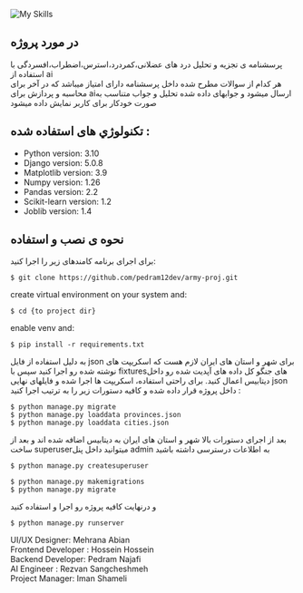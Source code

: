 ![My Skills](https://skillicons.dev/icons?i=py,django,ai,sklearn,git,sqlite,js,html,jquery,css)


## در مورد پروژه 
پرسشنامه ی تجزیه و تحلیل درد های عضلانی،کمردرد،استرس،اضطراب،افسردگی با استفاده از ai   <br />
هر کدام از سوالات مطرح شده داخل پرسشنامه دارای امتیاز میباشد که در آخر برای محاسبه و پردازش برای aiارسال میشود و جوابهای داده شده تحلیل و جواب متناسب به صورت خودکار برای کاربر نمایش داده میشود 
	
## تکنولوژي های استفاده شده : 

* Python version: 3.10
* Django version: 5.0.8
* Matplotlib version: 3.9
* Numpy version: 1.26
* Pandas version: 2.2
* Scikit-learn version: 1.2
* Joblib version: 1.4

	
## نحوه ی نصب و استفاده
برای اجرای برنامه کامندهای زیر را اجرا کنید:

```
$ git clone https://github.com/pedram12dev/army-proj.git
```
create virtual environment on your system and:
```
$ cd {to project dir}
```
enable venv and:
```
$ pip install -r requirements.txt 
```
به دلیل استفاده از فایل json برای شهر و استان های ایران لازم هست که اسکریپت های نوشته شده رو اجرا کنید سپس با fixturesهای جنگو کل داده های آپدیت شده رو داخل دیتابیس اعمال کنید.
برای راحتی استفاده، اسکریپت ها اجرا شده و فایلهای نهایی json داخل پروژه قرار داده شده و کافیه دستورات زیر را به ترتیب اجرا کنید : 
```
$ python manage.py migrate
$ python manage.py loaddata provinces.json
$ python manage.py loaddata cities.json
```
بعد از اجرای دستورات بالا شهر و استان های ایران به دیتابیس اضافه شده اند و بعد از ساخت superuserمیتوانید داخل پنل admin به اطلاعات درسترسی داشته باشید 
```
$ python manage.py createsuperuser
```
```
$ python manage.py makemigrations
$ python manage.py migrate
```
و درنهایت کافیه پروژه رو اجرا و استفاده کنید 
```
$ python manage.py runserver
```
UI/UX Designer: Mehrana Abian <br />
Frontend Developer : Hossein Hossein <br />
Backend Developer: Pedram Najafi <br />
AI Engineer : Rezvan Sangcheshmeh <br  />
Project Manager: Iman Shameli